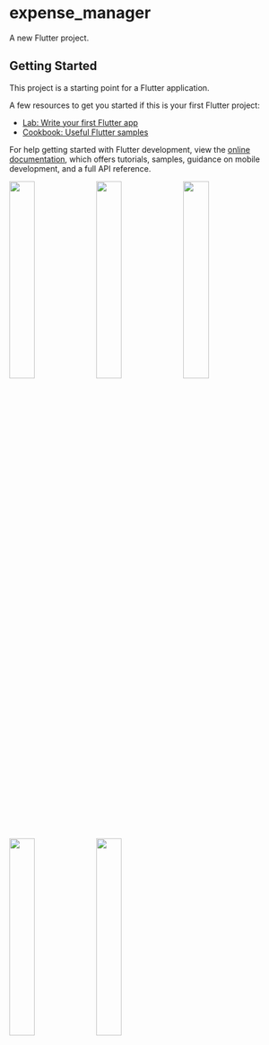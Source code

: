 # expense_manager

A new Flutter project.

## Getting Started

This project is a starting point for a Flutter application.

A few resources to get you started if this is your first Flutter project:

- [Lab: Write your first Flutter app](https://docs.flutter.dev/get-started/codelab)
- [Cookbook: Useful Flutter samples](https://docs.flutter.dev/cookbook)

For help getting started with Flutter development, view the
[online documentation](https://docs.flutter.dev/), which offers tutorials,
samples, guidance on mobile development, and a full API reference.
<p>
<img src = "https://github.com/arpitaflutter/expense_manager/assets/116253518/c9cb1baa-a1e2-4905-ab05-be8a338d3547" height = "30%" width = "30%">
<img src = "https://github.com/arpitaflutter/expense_manager/assets/116253518/187f8899-0ddd-4dfb-8d9c-7ef4baff4d79" height = "30%" width = "30%">
<img src = "https://github.com/arpitaflutter/expense_manager/assets/116253518/4bdab45f-59e8-4e14-a9bc-513c2342448e" height = "30%" width = "30%">
<img src = https://github.com/arpitaflutter/expense_manager/assets/116253518/36b8da45-a210-4bc8-84a7-57f473f8c15d"" height = "30%" width = "30%">
<img src = "https://github.com/arpitaflutter/expense_manager/assets/116253518/06629919-5bff-40b9-89bb-3bcfed4e2f13" height = "30%" width = "30%">
</p>

